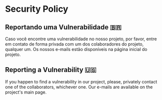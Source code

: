 # Security Policy

## Reportando uma Vulnerabilidade 🇧🇷

Caso você encontre uma vulnerabilidade no nosso projeto, por favor, entre em contato de forma privada com um dos colaboradores do projeto, qualquer um.
Os nossos e-mails estão disponíveis na página inicial do projeto.

## Reporting a Vulnerability 🇺🇸

If you happen to find a vulnerability in our project, please, privately contact one of the collaborators, whichever one. 
Our e-mails are available on the project's main page.
